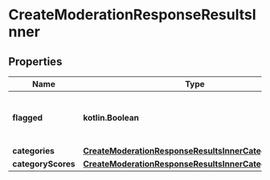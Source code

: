 
# CreateModerationResponseResultsInner

## Properties
| Name | Type | Description | Notes |
| ------------ | ------------- | ------------- | ------------- |
| **flagged** | **kotlin.Boolean** | Whether any of the below categories are flagged. |  |
| **categories** | [**CreateModerationResponseResultsInnerCategories**](CreateModerationResponseResultsInnerCategories.md) |  |  |
| **categoryScores** | [**CreateModerationResponseResultsInnerCategoryScores**](CreateModerationResponseResultsInnerCategoryScores.md) |  |  |




